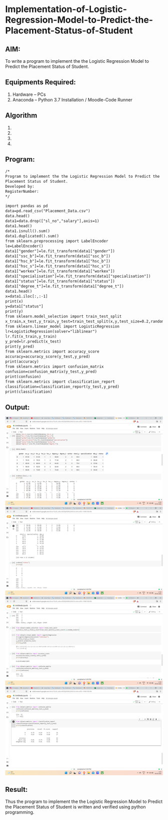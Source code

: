 # Implementation-of-Logistic-Regression-Model-to-Predict-the-Placement-Status-of-Student

## AIM:
To write a program to implement the the Logistic Regression Model to Predict the Placement Status of Student.

## Equipments Required:
1. Hardware – PCs
2. Anaconda – Python 3.7 Installation / Moodle-Code Runner

## Algorithm
1. 
2. 
3. 
4. 

## Program:
```
/*
Program to implement the the Logistic Regression Model to Predict the Placement Status of Student.
Developed by: 
RegisterNumber:  
*/
```
~~~
import pandas as pd
data=pd.read_csv("Placement_Data.csv")
data.head()
data1=data.drop(["sl_no","salary"],axis=1)
data1.head()
data1.isnull().sum()
data1.duplicated().sum()
from sklearn.preprocessing import LabelEncoder
le=LabelEncoder()
data1["gender"]=le.fit_transform(data1["gender"])
data1["ssc_b"]=le.fit_transform(data1["ssc_b"])
data1["hsc_b"]=le.fit_transform(data1["hsc_b"])
data1["hsc_s"]=le.fit_transform(data1["hsc_s"])
data1["workex"]=le.fit_transform(data1["workex"])
data1["specialisation"]=le.fit_transform(data1["specialisation"])
data1["status"]=le.fit_transform(data1["status"])
data1["degree_t"]=le.fit_transform(data1["degree_t"])
data1.head()
x=data1.iloc[:,:-1]
print(x)
y=data1["status"]
print(y)
from sklearn.model_selection import train_test_split
x_train,x_test,y_train,y_test=train_test_split(x,y,test_size=0.2,random_state=0)
from sklearn.linear_model import LogisticRegression
lr=LogisticRegression(solver="liblinear")
lr.fit(x_train,y_train)
y_pred=lr.predict(x_test)
print(y_pred)
from sklearn.metrics import accuracy_score
accuracy=accuracy_score(y_test,y_pred)
print(accuracy)
from sklearn.metrics import confusion_matrix
confusion=confusion_matrix(y_test,y_pred)
print(confusion)
from sklearn.metrics import classification_report
classification=classification_report(y_test,y_pred)
print(classification)
~~~

## Output:
![the Logistic Regression Model to Predict the Placement Status of Student](https://github.com/RanjithD18/Implementation-of-Logistic-Regression-Model-to-Predict-the-Placement-Status-of-Student/blob/main/Screenshot%20(20).png)
![the Logistic Regression Model to Predict the Placement Status of Student](https://github.com/RanjithD18/Implementation-of-Logistic-Regression-Model-to-Predict-the-Placement-Status-of-Student/blob/main/Screenshot%20(21).png)
![the Logistic Regression Model to Predict the Placement Status of Student](https://github.com/RanjithD18/Implementation-of-Logistic-Regression-Model-to-Predict-the-Placement-Status-of-Student/blob/main/Screenshot%20(22).png)
![the Logistic Regression Model to Predict the Placement Status of Student](https://github.com/RanjithD18/Implementation-of-Logistic-Regression-Model-to-Predict-the-Placement-Status-of-Student/blob/main/Screenshot%20(23).png)

## Result:
Thus the program to implement the the Logistic Regression Model to Predict the Placement Status of Student is written and verified using python programming.
